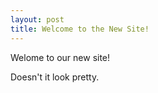 ```yaml
---
layout: post
title: Welcome to the New Site!
---
```


Welome to our new site!

Doesn't it look pretty.
